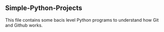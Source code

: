 ## Simple-Python-Projects

This file contains some bacis level Python programs to understand how Git and Github works.
